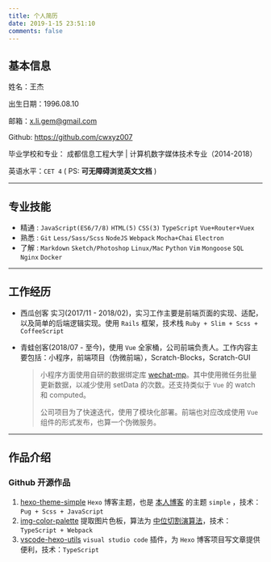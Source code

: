 ```yaml
---
title: 个人简历
date: 2019-1-15 23:51:10
comments: false
---
```


## 基本信息

姓名：王杰

出生日期：1996.08.10

邮箱：[x.li.gem@gmail.com](mailto:x.li.gem@gmail.com)

Github: https://github.com/cwxyz007

毕业学校和专业： 成都信息工程大学 | 计算机数字媒体技术专业（2014-2018）

英语水平：`CET 4` ( PS: **可无障碍浏览英文文档** )

---

## 专业技能

- 精通 : `JavaScript(ES6/7/8)` `HTML(5)` `CSS(3)` `TypeScript` `Vue+Router+Vuex`
- 熟悉 : `Git` `Less/Sass/Scss` `NodeJS` `Webpack` `Mocha+Chai` `Electron`
- 了解 : `Markdown` `Sketch/Photoshop` `Linux/Mac` `Python` `Vim` `Mongoose` `SQL` `Nginx` `Docker`

---

## 工作经历

- 西瓜创客 实习(2017/11 - 2018/02)，实习工作主要是前端页面的实现、适配，以及简单的后端逻辑实现。使用 `Rails` 框架，技术栈 `Ruby + Slim + Scss + CoffeeScript`

- 青蛙创客(2018/07 - 至今)，使用 `Vue` 全家桶，公司前端负责人。工作内容主要包括：小程序，前端项目（伪微前端），Scratch-Blocks，Scratch-GUI

  > 小程序方面使用自研的数据绑定库 [wechat-mp]。其中使用微任务批量更新数据，以减少使用 setData 的次数。还支持类似于 `Vue` 的 watch 和 computed。
  >
  > 公司项目为了快速迭代，使用了模块化部署。前端也对应改成使用 `Vue` 组件的形式发布，也算一个伪微服务。

---

## 作品介绍

### Github 开源作品

1. [hexo-theme-simple] `Hexo` 博客主题，也是 [本人博客] 的主题 `simple` ，技术：`Pug + Scss + JavaScript`
2. [img-color-palette] 提取图片色板，算法为 [中位切割演算法]，技术：`TypeScript + Webpack`
3. [vscode-hexo-utils] `visual studio code` 插件，为 `Hexo` 博客项目写文章提供便利，技术：`TypeScript`

[本人博客]: https://cwxyz007.github.io/
[hexo-theme-simple]: https://github.com/cwxyz007/hexo-theme-simple
[img-color-palette]: https://github.com/cwxyz007/img-color-palette
[vscode-hexo-utils]: https://github.com/cwxyz007/vscode-hexo-utils
[中位切割演算法]: https://www.wikiwand.com/zh-hans/%E4%B8%AD%E4%BD%8D%E5%88%87%E5%89%B2%E6%BC%94%E7%AE%97%E6%B3%95
[wechat-mp]: https://github.com/cwxyz007/wechat-mp

